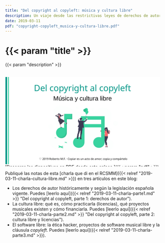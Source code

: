 ```yaml
---
title: "Del copyright al copyleft: música y cultura libre"
description: Un viaje desde las restrictivas leyes de derechos de autor hacia la cultura libre, con aplicación al ámbito musical.
date: 2019-03-11
pdf: "copyright-copyleft_musica-y-cultura-libre.pdf"
---
```


# {{< param "title" >}}

{{< param "description" >}}


<object type="application/pdf"
  data="{{< param pdf >}}"
  title="PDF de la presentación «Del copyright al copyleft: música y cultura libre»"
  style="display: flex; width: 100%; height: 22em; justify-content: center; flex-direction: column;">

<img src="slide1.jpg" alt="Diapositiva portada" width="100%" />
[Descarga las diapositivas en PDF desde este enlace.]({{< param "pdf" >}})

</object>

Publiqué las notas de esta [charla que di en el RCSMM]({{< relref "2019-03-11-charla-cultura-libre.md" >}}) en tres artículos en este blog:

- Los derechos de autor históricamente y según la legislación española vigente. Puedes [leerlo aquí]({{< relref "2019-03-11-charla-parte1.md" >}} "Del copyright al copyleft, parte 1: derechos de autor").
- La cultura libre: qué es, cómo practicarla (licencias), qué proyectos musicales existen y cómo financiarla. Puedes [leerlo aquí]({{< relref "2019-03-11-charla-parte2.md" >}} "Del copyright al copyleft, parte 2: cultura libre y licencias").
- El software libre: la ética hacker, proyectos de software musical libre y la cláusula _copyleft_. Puedes [leerlo aquí]({{< relref "2019-03-11-charla-parte3.md" >}}).